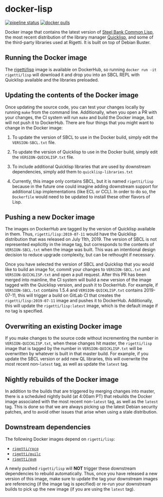 docker-lisp
===========

[![pipeline status](https://gitlab.com/rigetti/forest/docker-lisp/badges/master/pipeline.svg)](https://gitlab.com/rigetti/forest/docker-lisp/commits/master)
[![docker pulls](https://img.shields.io/docker/pulls/rigetti/lisp.svg)](https://hub.docker.com/r/rigetti/lisp)

Docker image that contains the latest version of [Steel Bank Common Lisp](http://www.sbcl.org/),
the most recent distribution of the library manager [Quicklisp](https://www.quicklisp.org/beta/),
and some of the third-party libraries used at Rigetti. It is built on top of Debian Buster.

Running the Docker image
------------------------

The [rigetti/lisp](https://hub.docker.com/r/rigetti/lisp) image is available on DockerHub,
so running `docker run -it rigetti/lisp` will download it and drop you into an SBCL REPL
with Quicklisp available and the libraries preloaded.

Updating the contents of the Docker image
-----------------------------------------

Once updating the source code, you can test your changes locally by running `make`
from the command line. Additionally, when you open a PR with your changes, the CI system
will run `make` and build the Docker image, but will not push it to DockerHub. There are
four things that you might want to change in the Docker image:

1. To update the version of SBCL to use in the Docker build,
simply edit the `VERSION-SBCL.txt` file.

2. To update the version of Quicklisp to use in the Docker build,
simply edit the `VERSION-QUICKLISP.txt` file.

3. To include additional Quicklisp libraries that are used by downstream dependencies,
simply add them to `quicklisp-libraries.txt`

4. Currently, this image only contains SBCL, but it is named `rigetti/lisp` because in the
future one could imagine adding downstream support for additional Lisp implementations
(like ECL or CCL). In order to do so, the `Dockerfile` would need to be updated to install
these other flavors of Lisp.

Pushing a new Docker image
--------------------------

The images on DockerHub are tagged by the version of Quicklisp available in them. Thus,
`rigetti/lisp:2019-07-11` would have the Quicklisp distribution that was released on
July 11th, 2019. The version of SBCL is not represented explicitly in the image tag,
but corresponds to the contents of `VERSION-SBCL.txt` when the image was built. This was
an intentional design decision to reduce upgrade complexity, but can be rethought if necessary.

Once you have selected the version of SBCL and Quicklisp that you would like to build an image for,
commit your changes to `VERSION-SBCL.txt` and `VERSION-QUICKLISP.txt` and open a pull request.
After this PR has been merged into mainline, the CI system will build a new version of the image
tagged with the Quicklisp version, and push it to DockerHub. For example, if `VERSION-SBCL.txt`
contains 1.5.4 and `VERSION-QUICKLISP.txt` contains 2019-07-11, this will trigger a build on
GitLab CI that creates the `rigetti/lisp:2019-07-11` image and pushes it to DockerHub.
Additionally, this will update the `rigetti/lisp:latest` image, which is the default image
if no tag is specified.

Overwriting an existing Docker image
------------------------------------

If you make changes to the source code without incrementing the number in `VERSION-QUICKLISP.txt`,
when these changes hit master, the `rigetti/lisp` image that is tagged by the number in
`VERSION-QUICKLISP.txt` will be overwritten by whatever is built in that master build.
For example, if you update the SBCL version or add new QL libraries, this will overwrite
the most recent non-`latest` tag, as well as update the `latest` tag.

Nightly rebuilds of the Docker image
------------------------------------

In addition to the builds that are triggered by merging changes into master, there is a
scheduled nightly build (at 4:00am PT) that rebuilds the Docker image associated with
the most recent non-`latest` tag, as well as the `latest` tag. This is done so that we
are always picking up the latest Debian security patches, and to avoid other issues that
arise when using a stale distribution.


Downstream dependencies
-----------------------

The following Docker images depend on `rigetti/lisp`:

- [`rigetti/rpcq`](https://hub.docker.com/r/rigetti/rpcq)
- [`rigetti/quilc`](https://hub.docker.com/r/rigetti/quilc)
- [`rigetti/qvm`](https://hub.docker.com/r/rigetti/qvm)

A newly pushed `rigetti/lisp` will **NOT** trigger these downstream dependencies
to rebuild automatically. Thus, once you have released a new version of this image, make
sure to update the tag your downstream images are referencing (if the image tag is specified)
or re-run your downstream builds to pick up the new image (if you are using the `latest` tag).
